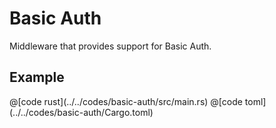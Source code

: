 # Basic Auth

Middleware that provides support for Basic Auth.

## Example

<CodeGroup>
  <CodeGroupItem title="main.rs" active>
@[code rust](../../codes/basic-auth/src/main.rs)
  </CodeGroupItem>
  <CodeGroupItem title="Cargo.toml">
@[code toml](../../codes/basic-auth/Cargo.toml)
  </CodeGroupItem>
</CodeGroup>